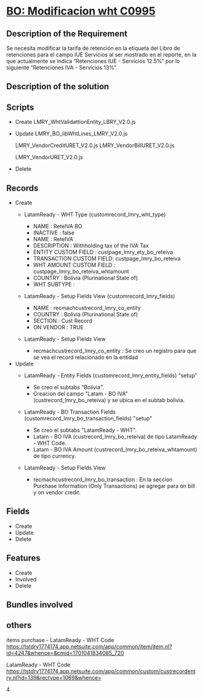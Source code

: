# [BO: Modificacion wht C0995](https://docs.google.com/document/d/1I3NvteDPiYfCXt80L4dz7rQPSiD29Yfm/edit)


## Description of the Requirement

Se necesita modificar la tarifa de retención en la etiqueta del Libro de retenciones para el campo IUE Servicios al ser mostrado en el reporte, en la que actualmente se indica “Retenciones IUE - Servicios 12.5%” por lo siguiente “Retenciones IVA - Servicios 13%”.

## Description of the solution



## Scripts
+ Create
  LMRY_WhtValidattionEntity_LBRY_V2.0.js
  
  
+ Update
  LMRY_BO_libWhtLines_LMRY_V2.0.js



  LMRY_VendorCreditURET_V2.0.js
  LMRY_VendorBillURET_V2.0.js

  LMRY_VendorURET_V2.0.js

+ Delete

## Records
+ Create
  + LatamReady - WHT Type (customrecord_lmry_wht_type)
    + NAME                    : ReteIVA BO
    + INACTIVE                : false
    + NAME                    : ReteIVA
    + DESCRIPTION             : Withholding tax of the IVA Tax
    + ENTITY CUSTOM FIELD     : custpage_lmry_ety_bo_reteiva
    + TRANSACTION CUSTOM FIELD: custpage_lmry_bo_reteiva
    + WHT AMOUNT CUSTOM FIELD : custpage_lmry_bo_reteiva_whtamount
    + COUNTRY                 : Bolivia (Plurinational State of)
    + WHT SUBTYPE             :

  + LatamReady - Setup Fields View (customrecord_lmry_fields)
    + NAME      : recmachcustrecord_lmry_co_entity
    + COUNTRY   : Bolivia (Plurinational State of)
    + SECTION   : Cust Record
    + ON VENDOR : TRUE

  + LatamReady - Setup Fields View
    + recmachcustrecord_lmry_co_entity : Se creo un registro para que se vea el record relacionado en la entidad
+ Update
    + LatamReady - Entity Fields (customrecord_lmry_entity_fields) "setup"
      + Se creo el subtabs "Bolivia".
      + Creacion del campo "Latam - BO IVA" (custrecord_lmry_bo_reteiva) y se ubica en el subtab bolivia.

    + LatamReady - BO Transaction Fields (customrecord_lmry_bo_transaction_fields) "setup"
      + Se creo el subtabs "LatamReady - WHT".
      + Latam - BO IVA (custrecord_lmry_bo_reteiva) de tipo LatamReady - WHT Code.
      + Latam - BO IVA Amount (custrecord_lmry_bo_reteiva_whtamount) de tipo currency.

    + LatamReady - Setup Fields View
      + recmachcustrecord_lmry_bo_transaction : En la seccion Purchase Information (Only Transactions) se agregar para on bill y on vendor credit.


## Fields
+ Create
+ Update 
+ Delete

## Features
+ Create
+ Involved
+ Delete

## Bundles involved


## others
items purchase - LatamReady - WHT Code
https://tstdrv1774174.app.netsuite.com/app/common/item/item.nl?id=4247&whence=&cmid=1701041834085_720


LatamReady - WHT Code
https://tstdrv1774174.app.netsuite.com/app/common/custom/custrecordentry.nl?id=139&rectype=1069&whence=



























  4 